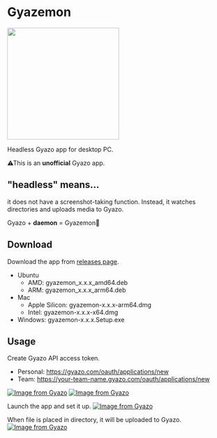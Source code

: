 # Gyazemon

<img src="https://i.gyazo.com/32df5285f7761fd9713061b58ee9a8ac.png" width="256"/>

Headless Gyazo app for desktop PC.

⚠This is an **unofficial** Gyazo app.

## "headless" means...

it does not have a screenshot-taking function.
Instead, it watches directories and uploads media to Gyazo.

Gyazo + **daemon** = Gyazemon👾

## Download

Download the app from [releases page](https://github.com/hata6502/gyazemon/releases).

- Ubuntu
  - AMD: gyazemon_x.x.x_amd64.deb
  - ARM: gyazemon_x.x.x_arm64.deb
- Mac
  - Apple Silicon: gyazemon-x.x.x-arm64.dmg
  - Intel: gyazemon-x.x.x-x64.dmg
- Windows: gyazemon-x.x.x.Setup.exe

## Usage

Create Gyazo API access token.

- Personal: https://gyazo.com/oauth/applications/new
- Team: https://your-team-name.gyazo.com/oauth/applications/new

[![Image from Gyazo](https://i.gyazo.com/31959fdd180e909632ab55789a6bdea0.png)](https://gyazo.com/31959fdd180e909632ab55789a6bdea0)
[![Image from Gyazo](https://i.gyazo.com/d6b0d53c9d7662cb072f2b0427567229.png)](https://gyazo.com/d6b0d53c9d7662cb072f2b0427567229)

Launch the app and set it up.
[![Image from Gyazo](https://i.gyazo.com/31d3d227dff4bbb90d01b1de5e10b8b8.png)](https://gyazo.com/31d3d227dff4bbb90d01b1de5e10b8b8)

When file is placed in directory, it will be uploaded to Gyazo.
[![Image from Gyazo](https://i.gyazo.com/6923489f80273152dcf59092137cf7d3.png)](https://gyazo.com/6923489f80273152dcf59092137cf7d3)
